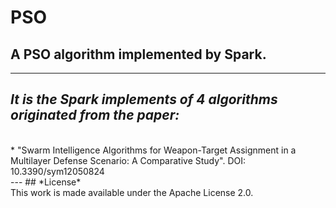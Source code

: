 # PSO
## A PSO algorithm implemented by Spark.
---
## *It is the Spark implements of 4 algorithms originated from the paper:*
<br>
* "Swarm Intelligence Algorithms for Weapon-Target Assignment in a Multilayer Defense Scenario: A Comparative Study". DOI: 10.3390/sym12050824
<br>
---
## *License*
<br>
This work is made available under the Apache License 2.0.
